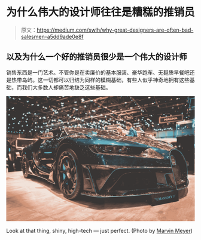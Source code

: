# 为什么伟大的设计师往往是糟糕的推销员

> 原文：<https://medium.com/swlh/why-great-designers-are-often-bad-salesmen-a5dd9ade0e8f>

## 以及为什么一个好的推销员很少是一个伟大的设计师

销售东西是一门艺术。不管你是在卖廉价的基本服装、豪华跑车、无麸质早餐吧还是热带岛屿。这一切都可以归结为同样的模糊基础，有些人似乎神奇地拥有这些基础，而我们大多数人却痛苦地缺乏这些基础。

![](img/c1ce5cb65fb3f49aaef16ac03571515c.png)

Look at that thing, shiny, high-tech — just perfect. (Photo by [Marvin Meyer](https://unsplash.com/@marvelous?utm_source=unsplash&utm_medium=referral&utm_content=creditCopyText))